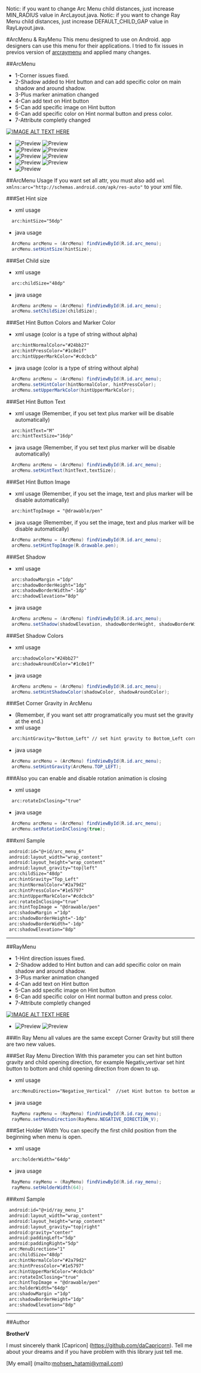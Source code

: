 Notic: if you want to change Arc Menu child distances, just increase MIN_RADIUS value in ArcLayout.java.
Notic: if you want to change Ray Menu child distances, just increase DEFAULT_CHILD_GAP value in RayLayout.java.

#ArcMenu & RayMenu
This menu designed to use on Android. app designers can use this menu for their applications. I tried to fix issues in previos version of [arcraymenu](https://github.com/daCapricorn/ArcMenu) and applied many changes.

##ArcMenu
* 1-Corner issues fixed.
* 2-Shadow added to Hint button and can add specific color on main shadow and around shadow.
* 3-Plus marker animation changed
* 4-Can add text on Hint button
* 5-Can add specific image on Hint button
* 6-Can add specific color on Hint normal button and press color.
* 7-Attribute completly changed

[![IMAGE ALT TEXT HERE](http://img.youtube.com/vi/YOUTUBE_VIDEO_ID_HERE/0.jpg)](https://youtu.be/vI3pf3Thlss)
* ![Preview](http://s1.postimg.org/im0ag2knj/Screenshot_2015_09_21_13_28_31.png)  ![Preview](http://s1.postimg.org/v5qtq2jgv/Screenshot_2015_09_21_13_28_53.png)
* ![Preview](http://s1.postimg.org/t2kzw591r/Screenshot_2015_09_21_13_28_58.png)  ![Preview](http://s1.postimg.org/4uvtduvpr/Screenshot_2015_09_21_13_29_02.png)
* ![Preview](http://s1.postimg.org/jfcw8oqof/Screenshot_2015_09_21_13_29_06.png)  ![Preview](http://s1.postimg.org/q9rsc48pb/Screenshot_2015_09_21_13_29_11.png)
* ![Preview](http://s1.postimg.org/kzmtktogf/Screenshot_2015_09_21_13_29_15.png)  ![Preview](http://s1.postimg.org/8m9zdwyrz/Screenshot_2015_09_21_13_29_19.png)
* ![Preview](http://s1.postimg.org/4r6lbcfm7/Screenshot_2015_09_21_13_29_31.png)
 
##ArcMenu Usage
If you want set all attr, you must also add ``` xml xmlns:arc="http://schemas.android.com/apk/res-auto" ``` to your xml file.

###Set Hint size
* xml usage
``` xml
  arc:hintSize="56dp"
```
* java usage
``` java
  ArcMenu arcMenu = (ArcMenu) findViewById(R.id.arc_menu);
  arcMenu.setHintSize(hintSize);
```

###Set Child size
* xml usage
``` xml
  arc:childSize="48dp"
```
* java usage
``` java
  ArcMenu arcMenu = (ArcMenu) findViewById(R.id.arc_menu);
  arcMenu.setChildSize(childSize);
```

###Set Hint Button Colors and Marker Color
* xml usage (color is a type of string without alpha)
``` xml
  arc:hintNormalColor="#24bb27"
  arc:hintPressColor="#1c8e1f"
  arc:hintUpperMarkColor="#cdcbcb"
```
* java usage (color is a type of string without alpha)
``` java
  ArcMenu arcMenu = (ArcMenu) findViewById(R.id.arc_menu);
  arcMenu.setHintColor(hintNormalColor, hintPressColor);
  arcMenu.setUpperMarkColor(hintUpperMarkColor);
```

###Set Hint Button Text
* xml usage (Remember, if you set text plus marker will be disable automatically)
``` xml
  arc:hintText="M"
  arc:hintTextSize="16dp"
```
* java usage (Remember, if you set text plus marker will be disable automatically)
``` java
  ArcMenu arcMenu = (ArcMenu) findViewById(R.id.arc_menu);
  arcMenu.setHintText(hintText,textSize);
```

###Set Hint Button Image
* xml usage (Remember, if you set the image, text and plus marker will be disable automatically)
``` xml
  arc:hintTopImage = "@drawable/pen"
```
* java usage (Remember, if you set the image, text and plus marker will be disable automatically)
``` java
  ArcMenu arcMenu = (ArcMenu) findViewById(R.id.arc_menu);
  arcMenu.setHintTopImage(R.drawable.pen);
```

###Set Shadow
* xml usage
``` xml
  arc:shadowMargin ="1dp"
  arc:shadowBorderHeight="1dp"
  arc:shadowBorderWidth="-1dp"
  arc:shadowElevation="8dp"
```
* java usage
``` java
  ArcMenu arcMenu = (ArcMenu) findViewById(R.id.arc_menu);
  arcMenu.setShadow(shadowElevation, shadowBorderHeight, shadowBorderWidth, shadowMargin);
```

###Set Shadow Colors
* xml usage
``` xml
  arc:shadowColor="#24bb27"
  arc:shadowAroundColor="#1c8e1f"
```
* java usage
``` java
  ArcMenu arcMenu = (ArcMenu) findViewById(R.id.arc_menu);
  arcMenu.setHintShadowColor(shadowColor, shadowAroundColor);
```

###Set Corner Gravity in ArcMenu
* (Remember, if you want set attr programatically you must set the gravity at the end.)
* xml usage
``` xml
  arc:hintGravity="Bottom_Left" // set hint gravity to Bottom_Left corner and automatically adjusts the angle.
```
* java usage
``` java
  ArcMenu arcMenu = (ArcMenu) findViewById(R.id.arc_menu);
  arcMenu.setHintGravity(ArcMenu.TOP_LEFT);
```

###Also you can enable and disable rotation animation is closing
* xml usage
``` xml
  arc:rotateInClosing="true"
```
* java usage
``` java
  ArcMenu arcMenu = (ArcMenu) findViewById(R.id.arc_menu);
  arcMenu.setRotationInClosing(true);
```
###xml Sample
``` xml
 android:id="@+id/arc_menu_6"
 android:layout_width="wrap_content"
 android:layout_height="wrap_content"
 android:layout_gravity="top|left"
 arc:childSize="48dp"
 arc:hintGravity="Top_Left"
 arc:hintNormalColor="#2a79d2"
 arc:hintPressColor="#1e5797"
 arc:hintUpperMarkColor="#cdcbcb"
 arc:rotateInClosing="true" 
 arc:hintTopImage = "@drawable/pen"
 arc:shadowMargin ="1dp"
 arc:shadowBorderHeight="-1dp"
 arc:shadowBorderWidth="-1dp"
 arc:shadowElevation="8dp"
```
----

##RayMenu
* 1-Hint direction issues fixed.
* 2-Shadow added to Hint button and can add specific color on main shadow and around shadow.
* 3-Plus marker animation changed
* 4-Can add text on Hint button
* 5-Can add specific image on Hint button
* 6-Can add specific color on Hint normal button and press color.
* 7-Attribute completly changed

[![IMAGE ALT TEXT HERE](http://img.youtube.com/vi/YOUTUBE_VIDEO_ID_HERE/0.jpg)](https://www.youtube.com/watch?v=tzQ7qBW-bxg)
* ![Preview](http://s1.postimg.org/4099rtnv3/Screenshot_2015_09_21_13_11_04.png)  ![Preview](http://s1.postimg.org/41j7l8pov/Screenshot_2015_09_21_13_11_27.png)

###In Ray Menu all values are the same except Corner Gravity but still there are two new values.

###Set Ray Menu Direction
With this parameter you can set hint button gravity and child opening direction, for example Negativ_vertivar set hint button to bottom and child opening direction from down to up.
* xml usage
``` xml
  arc:MenuDirection="Negative_Vertical"  //set Hint button to bottom and child grow to up
```
* java usage
``` java
  RayMenu rayMenu = (RayMenu) findViewById(R.id.ray_menu);
  rayMenu.setMenuDirection(RayMenu.NEGATIVE_DIRECTION_V);
```

###Set Holder Width
You can specify the first child position from the beginning when menu is open.
* xml usage
``` xml
  arc:holderWidth="64dp"
```
* java usage
``` java
  RayMenu rayMenu = (RayMenu) findViewById(R.id.ray_menu);
  rayMenu.setHolderWidth(64);
```
###xml Sample
``` xml
 android:id="@+id/ray_menu_1"
 android:layout_width="wrap_content"
 android:layout_height="wrap_content"
 android:layout_gravity="top|right"
 android:gravity="center"
 android:paddingLeft="5dp"
 android:paddingRight="5dp"
 arc:MenuDirection="1"
 arc:childSize="48dp"
 arc:hintNormalColor="#2a79d2"
 arc:hintPressColor="#1e5797"
 arc:hintUpperMarkColor="#cdcbcb"
 arc:rotateInClosing="true" 
 arc:hintTopImage = "@drawable/pen"
 arc:holderWidth="64dp"
 arc:shadowMargin ="1dp"
 arc:shadowBorderHeight="1dp"
 arc:shadowElevation="8dp"
```
----
##Author

**BrotherV**

I must sincerely thank [Capricon] (https://github.com/daCapricorn). Tell me about your dreams and if you have problem with this library just tell me.

[My email] (mailto:mohsen_hatami@ymail.com)
